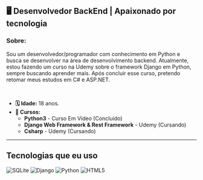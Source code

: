 ## **🖥️ Desenvolvedor BackEnd | Apaixonado por tecnologia**  

### **Sobre:** 
 Sou um desenvolvedor/programador com conhecimento em Python e busca se desenvolver na área de desenvolvimento backend. Atualmente, estou fazendo um curso na Udemy sobre o framework Django em Python, sempre buscando aprender mais. Após concluir esse curso, pretendo retomar meus estudos em C# e ASP.NET. 

<br>

* **🗓️ Idade:** 18 anos.
* **📕 Cursos:**  
    * **Python3** - Curso Em Vídeo (Concluído)
    * **Django Web Framework & Rest Framework** - Udemy (Cursando) 
    * **Csharp** - Udemy (Cursando)
---

## **Tecnologias que eu uso**
<div style="display: inline-block">
    <img src="https://img.shields.io/badge/sqlite-%2307405e.svg?style=for-the-badge&logo=sqlite&logoColor=white" alt="SQLite">
    <img src="https://img.shields.io/badge/django-%23092E20.svg?style=for-the-badge&logo=django&logoColor=white" alt="Django">
    <img src="https://img.shields.io/badge/python-3670A0?style=for-the-badge&logo=python&logoColor=ffdd54" alt="Python">
    <img src="https://img.shields.io/badge/html5-%23E34F26.svg?style=for-the-badge&logo=html5&logoColor=white" alt="HTML5">
</div>
